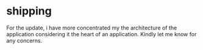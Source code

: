# shipping
For the update, i have more concentrated my the architecture of the application considering it the heart of an application.
Kindly let me know for any concerns.
